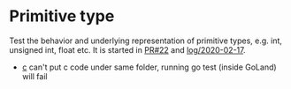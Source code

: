 # Primitive type

Test the behavior and underlying representation of primitive types, e.g. int, unsigned int, float etc.
It is started in [PR#22](https://github.com/libtsdb/libtsdb-go/pull/22) and [log/2020-02-17](../../doc/log/2020-02/2020-02-17.md).

- [c](c) can't put c code under same folder, running go test (inside GoLand) will fail
